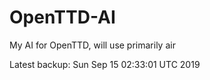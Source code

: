# OpenTTD-AI
My AI for OpenTTD, will use primarily air

Latest backup: Sun Sep 15 02:33:01 UTC 2019
